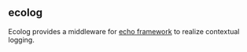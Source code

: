 ecolog
--

Ecolog provides a middleware for [echo framework](https://echo.labstack.com/) to realize contextual logging.


